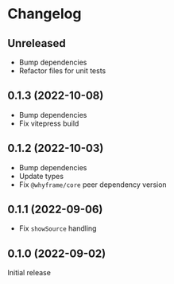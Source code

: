 # Changelog

## Unreleased

- Bump dependencies
- Refactor files for unit tests

## 0.1.3 (2022-10-08)

- Bump dependencies
- Fix vitepress build

## 0.1.2 (2022-10-03)

- Bump dependencies
- Update types
- Fix `@whyframe/core` peer dependency version

## 0.1.1 (2022-09-06)

- Fix `showSource` handling

## 0.1.0 (2022-09-02)

Initial release
